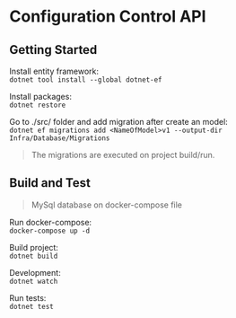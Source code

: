 # Configuration Control API

## Getting Started

Install entity framework:<br>
`dotnet tool install --global dotnet-ef`

Install packages:<br>
`dotnet restore`

Go to ./src/ folder and add migration after create an model:<br>
`dotnet ef migrations add <NameOfModel>v1 --output-dir Infra/Database/Migrations`

> The migrations are executed on project build/run.

## Build and Test

> MySql database on docker-compose file

Run docker-compose:<br>
`docker-compose up -d`

Build project:<br>
`dotnet build`

Development:<br>
`dotnet watch`

Run tests:<br>
`dotnet test`
